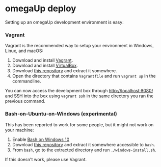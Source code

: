 omegaUp deploy
==============

Setting up an omegaUp development environment is easy:

### Vagrant

Vagrant is the recommended way to setup your environment in Windows, Linux, and macOS:

1. Download and install [Vagrant](https://www.vagrantup.com/downloads.html).
2. Download and install [VirtualBox](https://www.virtualbox.org/wiki/Downloads).
3. Download [this repository](https://github.com/omegaup/deploy/archive/master.zip)
   and extract it somewhere.
4. Open the directory that contains `Vagrantfile` and run `vagrant up` in the
   commandline.

You can now access the development box through
[http://localhost:8080/](http://localhost:8080) and SSH into the box using
`vagrant ssh` in the same directory you ran the previous command.

### Bash-on-Ubuntu-on-Windows (experimental)

This has been reported to work for some people, but it might not work on your machine:

1. Enable [Bash on Windows 10](https://msdn.microsoft.com/commandline/wsl/install_guide)
2. Download [this repository](https://github.com/omegaup/deploy/archive/master.zip)
   and extract it somewhere accessible to `bash`.
3. From `bash`, go to the extracted directory and run `./windows-install.sh`.
 
If this doesn't work, please use Vagrant.
